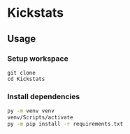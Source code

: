 # Kickstats


## Usage

### Setup workspace
```
git clone 
cd Kickstats
```

### Install dependencies
```bash
py -m venv venv
venv/Scripts/activate
py -m pip install -r requirements.txt
```